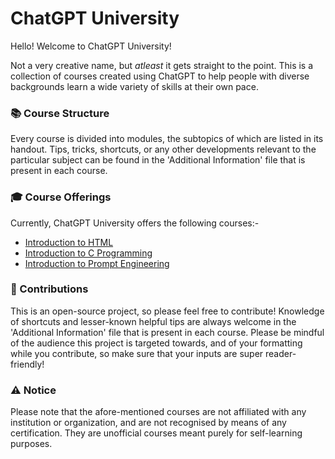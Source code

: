 # ChatGPT University
Hello! Welcome to ChatGPT University!

Not a very creative name, but <em>atleast</em> it gets straight to the point. This is a collection of courses created using ChatGPT to help people with diverse backgrounds learn a wide variety of skills at their own pace.

### 📚 Course Structure
Every course is divided into modules, the subtopics of which are listed in its handout. Tips, tricks, shortcuts, or any other developments relevant to the particular subject can be found in the 'Additional Information' file that is present in each course.

### 🎓 Course Offerings
Currently, ChatGPT University offers the following courses:-
<ul> 
  <li> <a href="https://github.com/vennby/ChatGPT-University/blob/main/HTML/Handout.md">Introduction to HTML</a></li>
  <li> <a href="https://github.com/vennby/ChatGPT-University/blob/main/C/Handout.md">Introduction to C Programming</a></li>
  <li> <a href="https://github.com/vennby/ChatGPT-University/blob/main/Prompt%20Engineering/Handout.md"> Introduction to Prompt Engineering</a></li>
</ul>

### 📝 Contributions
This is an open-source project, so please feel free to contribute! Knowledge of shortcuts and lesser-known helpful tips are always welcome in the 'Additional Information' file that is present in each course. Please be mindful of the audience this project is targeted towards, and of your formatting while you contribute, so make sure that your inputs are super reader-friendly!

### ⚠️ Notice
Please note that the afore-mentioned courses are not affiliated with any institution or organization, and are not recognised by means of any certification. They are unofficial courses meant purely for self-learning purposes.
